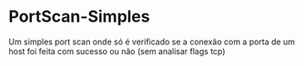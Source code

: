 # PortScan-Simples
Um simples port scan onde só é verificado se a conexão com a porta de um host foi feita com sucesso ou não (sem analisar flags tcp)
